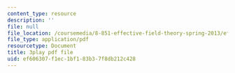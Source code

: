 ```yaml
---
content_type: resource
description: ''
file: null
file_location: /coursemedia/8-851-effective-field-theory-spring-2013/ef606307f1ec1bf183b37f8db212c428_zd9aU90WzV8.pdf
file_type: application/pdf
resourcetype: Document
title: 3play pdf file
uid: ef606307-f1ec-1bf1-83b3-7f8db212c428
---
```

